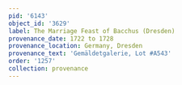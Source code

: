 ```yaml
---
pid: '6143'
object_id: '3629'
label: The Marriage Feast of Bacchus (Dresden)
provenance_date: 1722 to 1728
provenance_location: Germany, Dresden
provenance_text: 'Gemäldetgalerie, Lot #A543'
order: '1257'
collection: provenance
---
```

